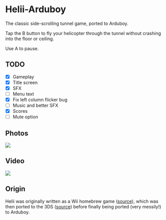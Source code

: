 # Helii-Arduboy

The classic side-scrolling tunnel game, ported to Arduboy.

Tap the B button to fly your helicopter through the tunnel without crashing into the floor or ceiling.

Use A to pause.

## TODO

- [x] Gameplay
- [x] Title screen
- [x] SFX
- [ ] Menu text
- [x] Fix left column flicker bug
- [ ] Music and better SFX
- [x] Scores
- [ ] Mute option

## Photos

![](http://i.imgur.com/IAjFicf.jpg)

## Video

[![](http://i.imgur.com/ZxPtocO.jpg)](https://www.youtube.com/watch?v=qRWQsEqT_yk)

## Origin

Helii was originally written as a Wii homebrew game ([source](https://github.com/BHSPitMonkey/bhspitmonkey-code/tree/master/wii/helii)), which was then ported to the 3DS ([source](https://github.com/BHSPitMonkey/Helii3DS)) before finally being ported (very messily!) to Arduboy.
